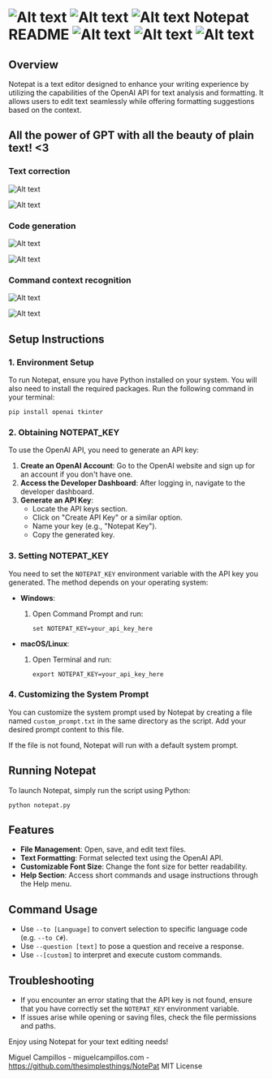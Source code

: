 # ![Alt text](assets/images/notepat.png?raw=true "") ![Alt text](assets/images/notepat.png?raw=true "") ![Alt text](assets/images/notepat.png?raw=true "") Notepat README ![Alt text](assets/images/notepat.png?raw=true "") ![Alt text](assets/images/notepat.png?raw=true "") ![Alt text](assets/images/notepat.png?raw=true "")

## Overview
Notepat is a text editor designed to enhance your writing experience by utilizing the capabilities of the OpenAI API for text analysis and formatting. It allows users to edit text seamlessly while offering formatting suggestions based on the context.

## All the power of GPT with all the beauty of plain text! <3

### Text correction

![Alt text](assets/images/NotePatWindowExample00.png?raw=true "")

![Alt text](assets/images/NotePatWindowExample01.png?raw=true "")

### Code generation

![Alt text](assets/images/NotePatWindowExample02.png?raw=true "")

![Alt text](assets/images/NotePatWindowExample03.png?raw=true "")

### Command context recognition

![Alt text](assets/images/NotePatWindowExample04.png?raw=true "")

![Alt text](assets/images/NotePatWindowExample05.png?raw=true "")

## Setup Instructions

### 1. Environment Setup
To run Notepat, ensure you have Python installed on your system. You will also need to install the required packages. Run the following command in your terminal:

```
pip install openai tkinter
```

### 2. Obtaining NOTEPAT_KEY

To use the OpenAI API, you need to generate an API key:

1. **Create an OpenAI Account**: Go to the OpenAI website and sign up for an account if you don't have one.
2. **Access the Developer Dashboard**: After logging in, navigate to the developer dashboard.
3. **Generate an API Key**:
   - Locate the API keys section.
   - Click on "Create API Key" or a similar option.
   - Name your key (e.g., "Notepat Key").
   - Copy the generated key.

### 3. Setting NOTEPAT_KEY

You need to set the `NOTEPAT_KEY` environment variable with the API key you generated. The method depends on your operating system:

- **Windows**:
  1. Open Command Prompt and run:
     ```
     set NOTEPAT_KEY=your_api_key_here
     ```
  
- **macOS/Linux**:
  1. Open Terminal and run:
     ```
     export NOTEPAT_KEY=your_api_key_here
     ```

### 4. Customizing the System Prompt
You can customize the system prompt used by Notepat by creating a file named `custom_prompt.txt` in the same directory as the script. Add your desired prompt content to this file.

If the file is not found, Notepat will run with a default system prompt.

## Running Notepat
To launch Notepat, simply run the script using Python:

```
python notepat.py
```

## Features
- **File Management**: Open, save, and edit text files.
- **Text Formatting**: Format selected text using the OpenAI API.
- **Customizable Font Size**: Change the font size for better readability.
- **Help Section**: Access short commands and usage instructions through the Help menu.

## Command Usage
- Use `--to [Language]` to convert selection to specific language code (e.g. `--to C#`).
- Use `--question [text]` to pose a question and receive a response.
- Use `--[custom]` to interpret and execute custom commands.

## Troubleshooting
- If you encounter an error stating that the API key is not found, ensure that you have correctly set the `NOTEPAT_KEY` environment variable.
- If issues arise while opening or saving files, check the file permissions and paths.

Enjoy using Notepat for your text editing needs!

Miguel Campillos - miguelcampillos.com - https://github.com/thesimplesthings/NotePat
MIT License
